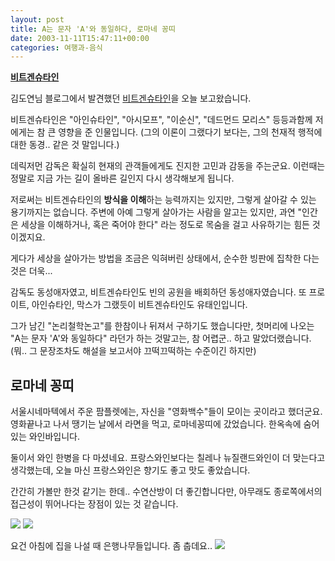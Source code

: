 ```yaml
---
layout: post
title: A는 문자 'A'와 동일하다, 로마네 꽁띠
date: 2003-11-11T15:47:11+00:00
categories: 여행과-음식
---
```

<u><b>비트겐슈타인</b></u>

김도연님 블로그에서 발견했던 <a href="http://www.mithrandir.co.kr/mt/archives/2003/11/20031111_000378.html" target="bb">비트겐슈타인</a>을 오늘 보고왔습니다.

비트겐슈타인은 "아인슈타인", "아시모프", "이순신", "데드먼드 모리스" 등등과함께 저에게는 참 큰 영향을 준 인물입니다. (그의 이론이 그랬다기 보다는, 그의 천재적 행적에 대한 동경.. 같은 것 말입니다.)

데릭저먼 감독은 확실히 현재의 관객들에게도 진지한 고민과 감동을 주는군요. 이런때는 정말로 지금 가는 길이 올바른 길인지 다시 생각해보게 됩니다.

저로써는 비트겐슈타인의 <b>방식을 이해</b>하는 능력까지는 있지만, 그렇게 살아갈 수 있는 용기까지는 없습니다. 주변에 아예 그렇게 살아가는 사람을 알고는 있지만, 과연 "인간은 세상을 이해하거나, 혹은 죽어야 한다" 라는 정도로 목숨을 걸고 사유하기는 힘든 것이겠지요.

게다가 세상을 살아가는 방법을 조금은 익혀버린 상태에서, 순수한 빙판에 집착한 다는 것은 더욱...

감독도 동성애자였고, 비트겐슈타인도 빈의 공원을 배회하던 동성애자였습니다. 또 프로이트, 아인슈타인, 막스가 그랬듯이 비트겐슈타인도 유태인입니다.

그가 남긴 "논리철학논고"를 한참이나 뒤져서 구하기도 했습니다만, 첫머리에 나오는 "A는 문자 'A'와 동일하다" 라던가 하는 것말고는, 참 어렵군.. 하고 말았더랬습니다. (뭐.. 그 문장조차도 해설을 보고서야 끄떡끄떡하는 수준이긴 하지만)

<h2><b>로마네 꽁띠</b></h2>

서울시네마텍에서 주운 팜플렛에는, 자신을 "영화백수"들이 모이는 곳이라고 했더군요. 영화끝나고 나서 땡기는 날에서 라면을 먹고, 로마네꽁띠에 갔었습니다. 한옥속에 숨어있는 와인바입니다.

둘이서 와인 한병을 다 마셨네요. 프랑스와인보다는 칠레나 뉴질랜드와인이 더 맞는다고 생각했는데, 오늘 마신 프랑스와인은 향기도 좋고 맛도 좋았습니다.

간간히 가볼만 한것 같기는 한데.. 수연산방이 더 좋긴합니다만, 아무래도 종로쪽에서의 접근성이 뛰어나다는 장점이 있는 것 같습니다.

<img src="/logs/archives/DSC02669.jpg" />

<img src="/logs/archives/DSC02673.jpg" />

요건 아침에 집을 나설 때 은행나무들입니다. 좀 춥데요..
<img src="/logs/archives/DSC02658.jpg" />

